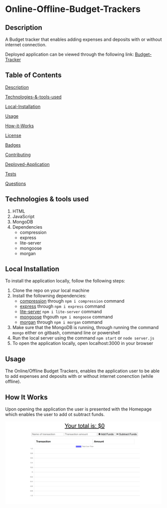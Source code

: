 # Online-Offline-Budget-Trackers
## Description
A Budget tracker that enables adding expenses and deposits with or without internet connection.

Deployed application can be viewed through the following link: [Budget-Tracker](https://morning-castle-91719.herokuapp.com/)

## Table of Contents

[Description](#Description)

[Technologies-&-tools-used](#Technologies-&-tools-used)

[Local-Installation](#Local-Installation)

[Usage](#usage)

[How-it-Works](#How-it-Works)

[License](#License)

[Badges](#Badges)

[Contributing](#contributing)

[Deployed-Application](#Deployed-Application)

[Tests](#tests)

[Questions](#questions)

## Technologies & tools used
1. HTML
2. JavaScript
3. MongoDB
4. Dependencies
    * compression
    * express
    * lite-server
    * mongoose
    * morgan

## Local Installation
To install the application locally, follow the following steps:
1. Clone the repo on your local machine
3. Install the followning dependencies:
    * [compression](https://www.npmjs.com/package/compression) through `npm i compression` command
    * [express](https://www.npmjs.com/package/express) through `npm i express` command
    * [lite-server](https://www.npmjs.com/package/lite-server) `npm i lite-server` command
    * [mongoose](https://www.npmjs.com/package/mongoose) thgouth `npm i mongoose` command
    * [morgan](https://www.npmjs.com/package/morgan) through `npm i morgan` command
4. Make sure that the MongoDB is running, through running the command `mongo` either on gitbash, command line or powershell
5. Run the local server using the command `npm start` or `node server.js`
6. To open the application locally, open localhost:3000 in your browser

## Usage
The Online/Offline Budget Trackers, enables the application user to be able to add expenses and deposits with or without internet conenction (while offline).

## How It Works
Upon opening the application the user is presented with the Homepage which enables the user to add ot subtract funds.

![Homepage](./assets/images/homepage.png)
